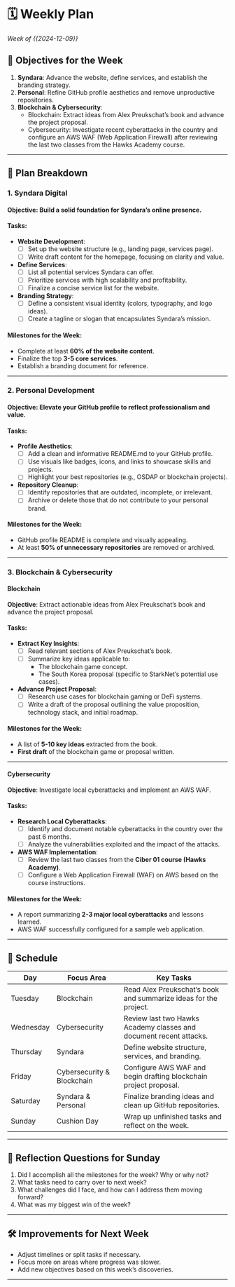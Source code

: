 # 🗓️ Weekly Plan  
*Week of {{2024-12-09}}*  

## 🎯 **Objectives for the Week**  
1. **Syndara**: Advance the website, define services, and establish the branding strategy.  
2. **Personal**: Refine GitHub profile aesthetics and remove unproductive repositories.  
3. **Blockchain & Cybersecurity**:  
   - Blockchain: Extract ideas from Alex Preukschat’s book and advance the project proposal.  
   - Cybersecurity: Investigate recent cyberattacks in the country and configure an AWS WAF (Web Application Firewall) after reviewing the last two classes from the Hawks Academy course.  

---

## 📂 **Plan Breakdown**  

### **1. Syndara Digital**  
#### **Objective**: Build a solid foundation for Syndara’s online presence.  

#### **Tasks**:  
- **Website Development**:  
  - [ ] Set up the website structure (e.g., landing page, services page).  
  - [ ] Write draft content for the homepage, focusing on clarity and value.  
- **Define Services**:  
  - [ ] List all potential services Syndara can offer.  
  - [ ] Prioritize services with high scalability and profitability.  
  - [ ] Finalize a concise service list for the website.  
- **Branding Strategy**:  
  - [ ] Define a consistent visual identity (colors, typography, and logo ideas).  
  - [ ] Create a tagline or slogan that encapsulates Syndara’s mission.  

#### **Milestones for the Week**:  
- Complete at least **60% of the website content**.  
- Finalize the top **3-5 core services**.  
- Establish a branding document for reference.  

---

### **2. Personal Development**  
#### **Objective**: Elevate your GitHub profile to reflect professionalism and value.  

#### **Tasks**:  
- **Profile Aesthetics**:  
  - [ ] Add a clean and informative README.md to your GitHub profile.  
  - [ ] Use visuals like badges, icons, and links to showcase skills and projects.  
  - [ ] Highlight your best repositories (e.g., OSDAP or blockchain projects).  
- **Repository Cleanup**:  
  - [ ] Identify repositories that are outdated, incomplete, or irrelevant.  
  - [ ] Archive or delete those that do not contribute to your personal brand.  

#### **Milestones for the Week**:  
- GitHub profile README is complete and visually appealing.  
- At least **50% of unnecessary repositories** are removed or archived.  

---

### **3. Blockchain & Cybersecurity**  

#### **Blockchain**  
**Objective**: Extract actionable ideas from Alex Preukschat’s book and advance the project proposal.  

#### **Tasks**:  
- **Extract Key Insights**:  
  - [ ] Read relevant sections of Alex Preukschat’s book.  
  - [ ] Summarize key ideas applicable to:  
    - The blockchain game concept.  
    - The South Korea proposal (specific to StarkNet’s potential use cases).  
- **Advance Project Proposal**:  
  - [ ] Research use cases for blockchain gaming or DeFi systems.  
  - [ ] Write a draft of the proposal outlining the value proposition, technology stack, and initial roadmap.  

#### **Milestones for the Week**:  
- A list of **5-10 key ideas** extracted from the book.  
- **First draft** of the blockchain game or proposal written.

---

#### **Cybersecurity**  
**Objective**: Investigate local cyberattacks and implement an AWS WAF.  

#### **Tasks**:  
- **Research Local Cyberattacks**:  
  - [ ] Identify and document notable cyberattacks in the country over the past 6 months.  
  - [ ] Analyze the vulnerabilities exploited and the impact of the attacks.  
- **AWS WAF Implementation**:  
  - [ ] Review the last two classes from the **Ciber 01 course (Hawks Academy)**.  
  - [ ] Configure a Web Application Firewall (WAF) on AWS based on the course instructions.  

#### **Milestones for the Week**:  
- A report summarizing **2-3 major local cyberattacks** and lessons learned.  
- AWS WAF successfully configured for a sample web application.  

---

## 📅 **Schedule**  
| Day       | Focus Area                 | Key Tasks                                                          |
| --------- | -------------------------- | ------------------------------------------------------------------ |
| Tuesday   | Blockchain                 | Read Alex Preukschat’s book and summarize ideas for the project.   |
| Wednesday | Cybersecurity              | Review last two Hawks Academy classes and document recent attacks. |
| Thursday  | Syndara                    | Define website structure, services, and branding.                  |
| Friday    | Cybersecurity & Blockchain | Configure AWS WAF and begin drafting blockchain project proposal.  |
| Saturday  | Syndara & Personal         | Finalize branding ideas and clean up GitHub repositories.          |
| Sunday    | Cushion Day                | Wrap up unfinished tasks and reflect on the week.                  |

---

## 🔮 **Reflection Questions for Sunday**  
1. Did I accomplish all the milestones for the week? Why or why not?  
2. What tasks need to carry over to next week?  
3. What challenges did I face, and how can I address them moving forward?  
4. What was my biggest win of the week?  

---

## 🛠️ **Improvements for Next Week**  
- Adjust timelines or split tasks if necessary.  
- Focus more on areas where progress was slower.  
- Add new objectives based on this week’s discoveries.  

---
